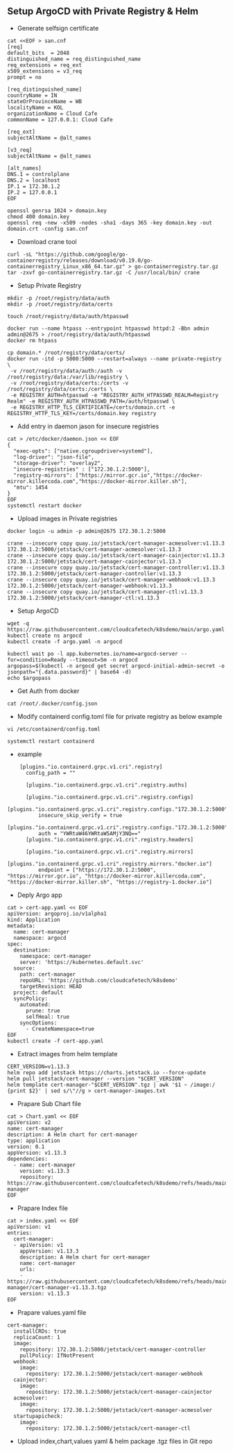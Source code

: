 ## Setup ArgoCD with Private Registry & Helm

- Generate selfsign certificate

```
cat <<EOF > san.cnf
[req]
default_bits  = 2048
distinguished_name = req_distinguished_name
req_extensions = req_ext
x509_extensions = v3_req
prompt = no

[req_distinguished_name]
countryName = IN
stateOrProvinceName = WB
localityName = KOL
organizationName = Cloud Cafe
commonName = 127.0.0.1: Cloud Cafe

[req_ext]
subjectAltName = @alt_names

[v3_req]
subjectAltName = @alt_names

[alt_names]
DNS.1 = controlplane
DNS.2 = localhost
IP.1 = 172.30.1.2
IP.2 = 127.0.0.1
EOF

openssl genrsa 1024 > domain.key
chmod 400 domain.key
openssl req -new -x509 -nodes -sha1 -days 365 -key domain.key -out domain.crt -config san.cnf
```

- Download crane tool

```
curl -sL "https://github.com/google/go-containerregistry/releases/download/v0.19.0/go-containerregistry_Linux_x86_64.tar.gz" > go-containerregistry.tar.gz
tar -zxvf go-containerregistry.tar.gz -C /usr/local/bin/ crane
```

- Setup Private Registry

```
mkdir -p /root/registry/data/auth
mkdir -p /root/registry/data/certs

touch /root/registry/data/auth/htpasswd

docker run --name htpass --entrypoint htpasswd httpd:2 -Bbn admin admin@2675 > /root/registry/data/auth/htpasswd  
docker rm htpass

cp domain.* /root/registry/data/certs/
docker run -itd -p 5000:5000 --restart=always --name private-registry \
 -v /root/registry/data/auth:/auth -v /root/registry/data:/var/lib/registry \
 -v /root/registry/data/certs:/certs -v /root/registry/data/certs:/certs \
 -e REGISTRY_AUTH=htpasswd -e "REGISTRY_AUTH_HTPASSWD_REALM=Registry Realm" -e REGISTRY_AUTH_HTPASSWD_PATH=/auth/htpasswd \
 -e REGISTRY_HTTP_TLS_CERTIFICATE=/certs/domain.crt -e REGISTRY_HTTP_TLS_KEY=/certs/domain.key registry
```

- Add entry in daemon jason for insecure registries
```
cat > /etc/docker/daemon.json << EOF
{
  "exec-opts": ["native.cgroupdriver=systemd"],
  "log-driver": "json-file",
  "storage-driver": "overlay2",
  "insecure-registries" : ["172.30.1.2:5000"],
  "registry-mirrors": ["https://mirror.gcr.io","https://docker-mirror.killercoda.com","https://docker-mirror.killer.sh"],
  "mtu": 1454
}
EOF
systemctl restart docker
```

- Upload images in Private registries

```
docker login -u admin -p admin@2675 172.30.1.2:5000

crane --insecure copy quay.io/jetstack/cert-manager-acmesolver:v1.13.3 172.30.1.2:5000/jetstack/cert-manager-acmesolver:v1.13.3
crane --insecure copy quay.io/jetstack/cert-manager-cainjector:v1.13.3 172.30.1.2:5000/jetstack/cert-manager-cainjector:v1.13.3
crane --insecure copy quay.io/jetstack/cert-manager-controller:v1.13.3 172.30.1.2:5000/jetstack/cert-manager-controller:v1.13.3
crane --insecure copy quay.io/jetstack/cert-manager-webhook:v1.13.3 172.30.1.2:5000/jetstack/cert-manager-webhook:v1.13.3
crane --insecure copy quay.io/jetstack/cert-manager-ctl:v1.13.3 172.30.1.2:5000/jetstack/cert-manager-ctl:v1.13.3
```

- Setup ArgoCD

```
wget -q https://raw.githubusercontent.com/cloudcafetech/k8sdemo/main/argo.yaml
kubectl create ns argocd
kubectl create -f argo.yaml -n argocd

kubectl wait po -l app.kubernetes.io/name=argocd-server --for=condition=Ready --timeout=5m -n argocd
argopass=$(kubectl -n argocd get secret argocd-initial-admin-secret -o jsonpath="{.data.password}" | base64 -d)
echo $argopass
```

- Get Auth from docker

``` cat /root/.docker/config.json ```

- Modify containerd config.toml file for private registry as below example

```
vi /etc/containerd/config.toml

systemctl restart containerd
```

- example 

```
    [plugins."io.containerd.grpc.v1.cri".registry]
      config_path = ""

      [plugins."io.containerd.grpc.v1.cri".registry.auths]

      [plugins."io.containerd.grpc.v1.cri".registry.configs]
        [plugins."io.containerd.grpc.v1.cri".registry.configs."172.30.1.2:5000".tls]
          insecure_skip_verify = true
      [plugins."io.containerd.grpc.v1.cri".registry.configs."172.30.1.2:5000".auth]
          auth = "YWRtaW46YWRtaW5AMjY3NQ=="
      [plugins."io.containerd.grpc.v1.cri".registry.headers]

      [plugins."io.containerd.grpc.v1.cri".registry.mirrors]
        [plugins."io.containerd.grpc.v1.cri".registry.mirrors."docker.io"]
          endpoint = ["https://172.30.1.2:5000", "https://mirror.gcr.io", "https://docker-mirror.killercoda.com", "https://docker-mirror.killer.sh", "https://registry-1.docker.io"]
```

- Deply Argo app

```
cat > cert-app.yaml << EOF
apiVersion: argoproj.io/v1alpha1
kind: Application
metadata:
  name: cert-manager
  namespace: argocd
spec:
  destination:
    namespace: cert-manager
    server: 'https://kubernetes.default.svc'
  source:
    path: cert-manager
    repoURL: 'https://github.com/cloudcafetech/k8sdemo'
    targetRevision: HEAD
  project: default
  syncPolicy:
    automated:
      prune: true
      selfHeal: true
    syncOptions:
      - CreateNamespace=true
EOF
kubectl create -f cert-app.yaml
```

- Extract images from helm template

```
CERT_VERSION=v1.13.3
helm repo add jetstack https://charts.jetstack.io --force-update
helm pull jetstack/cert-manager --version "$CERT_VERSION"
helm template cert-manager-"$CERT_VERSION".tgz | awk '$1 ~ /image:/ {print $2}' | sed s/\"//g > cert-manager-images.txt
```

- Prapare Sub Chart file

```
cat > Chart.yaml << EOF
apiVersion: v2
name: cert-manager
description: A Helm chart for cert-manager
type: application
version: 0.1
appVersion: v1.13.3
dependencies:
  - name: cert-manager
    version: v1.13.3
    repository: https://raw.githubusercontent.com/cloudcafetech/k8sdemo/refs/heads/main/cert-manager
EOF
```

- Prapare Index file

```
cat > index.yaml << EOF
apiVersion: v1
entries:
  cert-manager:
  - apiVersion: v1
    appVersion: v1.13.3
    description: A Helm chart for cert-manager
    name: cert-manager
    urls:
    - https://raw.githubusercontent.com/cloudcafetech/k8sdemo/refs/heads/main/cert-manager/cert-manager-v1.13.3.tgz
    version: v1.13.3
EOF
```

- Prapare values.yaml file

```
cert-manager:
  installCRDs: true
  replicaCount: 1
  image:
    repository: 172.30.1.2:5000/jetstack/cert-manager-controller
    pullPolicy: IfNotPresent
  webhook:
    image:
      repository: 172.30.1.2:5000/jetstack/cert-manager-webhook
  cainjector:
    image:
      repository: 172.30.1.2:5000/jetstack/cert-manager-cainjector
  acmesolver:
    image:
      repository: 172.30.1.2:5000/jetstack/cert-manager-acmesolver
  startupapicheck:
    image:
      repository: 172.30.1.2:5000/jetstack/cert-manager-ctl
```

- Upload index,chart,values yaml & helm package .tgz files in Git repo
